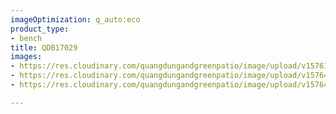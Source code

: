 ```yaml
---
imageOptimization: q_auto:eco
product_type:
- bench
title: QDB17029
images:
- https://res.cloudinary.com/quangdungandgreenpatio/image/upload/v1576124390/posts/DSC07970_qfqikd.png
- https://res.cloudinary.com/quangdungandgreenpatio/image/upload/v1576465339/posts/DSC07983_qgdbe0.png
- https://res.cloudinary.com/quangdungandgreenpatio/image/upload/v1576465339/posts/DSC07973_mcvgyy.png

---
```


